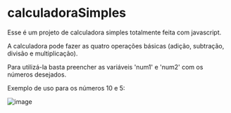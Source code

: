 # calculadoraSimples

Esse é um projeto de calculadora simples totalmente feita com javascript.

A calculadora pode fazer as quatro operações básicas (adição, subtração, divisão e multiplicação).

Para utilizá-la basta preencher as variáveis 'num1' e 'num2' com os números desejados.

Exemplo de uso para os números 10 e 5:

![image](https://github.com/evertonassis/calculadoraSimples/assets/97517585/ed2ca05f-1792-49b3-8582-917cf4f919dc)

